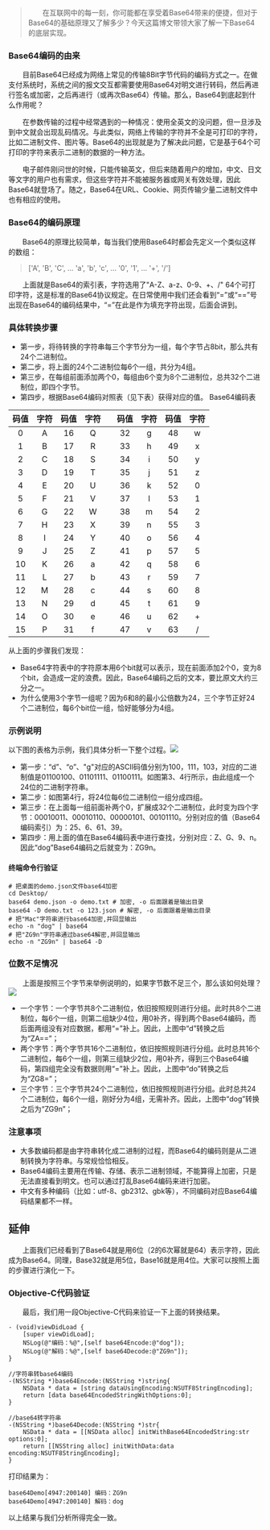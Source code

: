 > &emsp;&emsp;在互联网中的每一刻，你可能都在享受着Base64带来的便捷，但对于Base64的基础原理又了解多少？今天这篇博文带领大家了解一下Base64的底层实现。

### Base64编码的由来
&emsp;&emsp;目前Base64已经成为网络上常见的传输8Bit字节代码的编码方式之一。在做支付系统时，系统之间的报文交互都需要使用Base64对明文进行转码，然后再进行签名或加密，之后再进行（或再次Base64）传输。那么，Base64到底起到什么作用呢？

&emsp;&emsp;在参数传输的过程中经常遇到的一种情况：使用全英文的没问题，但一旦涉及到中文就会出现乱码情况。与此类似，网络上传输的字符并不全是可打印的字符，比如二进制文件、图片等。Base64的出现就是为了解决此问题，它是基于64个可打印的字符来表示二进制的数据的一种方法。

&emsp;&emsp;电子邮件刚问世的时候，只能传输英文，但后来随着用户的增加，中文、日文等文字的用户也有需求，但这些字符并不能被服务器或网关有效处理，因此Base64就登场了。随之，Base64在URL、Cookie、网页传输少量二进制文件中也有相应的使用。

### Base64的编码原理
&emsp;&emsp;Base64的原理比较简单，每当我们使用Base64时都会先定义一个类似这样的数组：
> ['A', 'B', 'C', ... 'a', 'b', 'c', ... '0', '1', ... '+', '/']

&emsp;&emsp;上面就是Base64的索引表，字符选用了"A-Z、a-z、0-9、+、/" 64个可打印字符，这是标准的Base64协议规定。在日常使用中我们还会看到“=”或“==”号出现在Base64的编码结果中，“=”在此是作为填充字符出现，后面会讲到。

### 具体转换步骤
*   第一步，将待转换的字符串每三个字节分为一组，每个字节占8bit，那么共有24个二进制位。
*   第二步，将上面的24个二进制位每6个一组，共分为4组。
*   第三步，在每组前面添加两个0，每组由6个变为8个二进制位，总共32个二进制位，即四个字节。
*   第四步，根据Base64编码对照表（见下表）获得对应的值。
Base64编码表

| 码值 | 字符|码值 | 字符 |  | 码值 | 字符 | 码值 | 字符 |
| :---: | :---: | :---: | :---: | :---: | :---: | :---: | :---: | :---: |
| 0 |	A | 16 | Q || 32 | g | 48 | w |
| 1 | B | 17 | R || 33 | h | 49 | x |
| 2 | C | 18 | S || 34 | i | 50 | y |
| 3 | D | 19 | T || 35 | j | 51 | z |
| 4 | E | 20 | U || 36 | k | 52 | 0 |
| 5 | F | 21 | V || 37 | l | 53 | 1 |
| 6 | G | 22 | W || 38 | m | 54 | 2 |
| 7 | H | 23 | X || 39 | n | 55 | 3 |
| 8 | I | 24 | Y || 40 | o | 56 | 4 |
| 9 | J | 25 | Z || 41 | p | 57 | 5 |
| 10 | K | 26 | a || 42 | q | 58 | 6 |
| 11 | L | 27 | b || 43 | r | 59 | 7 |
| 12 | M | 28 | c || 44 | s | 60 | 8 |
| 13 | N | 29 | d || 45 | t | 61 | 9 |
| 14 | O | 30 | e || 46 | u | 62 | + |
| 15 | P | 31 | f || 47 | v | 63 | / |

从上面的步骤我们发现：
* Base64字符表中的字符原本用6个bit就可以表示，现在前面添加2个0，变为8个bit，会造成一定的浪费。因此，Base64编码之后的文本，要比原文大约三分之一。
* 为什么使用3个字节一组呢？因为6和8的最小公倍数为24，三个字节正好24个二进制位，每6个bit位一组，恰好能够分为4组。

### 示例说明
以下图的表格为示例，我们具体分析一下整个过程。![](https://upload-images.jianshu.io/upload_images/434326-24e2069d509aa8d3.png?imageMogr2/auto-orient/strip%7CimageView2/2/w/1240)
* 第一步：“d”、“o”、"g"对应的ASCII码值分别为100，111，103，对应的二进制值是01100100、01101111、01100111。如图第3、4行所示，由此组成一个24位的二进制字符串。
* 第二步：如图第4行，将24位每6位二进制位一组分成四组。
* 第三步：在上面每一组前面补两个0，扩展成32个二进制位，此时变为四个字节：00010011、00010110、00000101、00101110。分别对应的值（Base64编码索引）为：25、6、61、39。
* 第四步：用上面的值在Base64编码表中进行查找，分别对应：Z、G、9、n。因此“dog”Base64编码之后就变为：ZG9n。

#### 终端命令行验证
```Shell
# 把桌面的demo.json文件base64加密
cd Desktop/
base64 demo.json -o demo.txt # 加密, -o 后面跟着是输出目录
base64 -D demo.txt -o 123.json # 解密, -o 后面跟着是输出目录
# 把"Mac"字符串进行base64加密,并回显输出
echo -n "dog" | base64
# 把"ZG9n"字符串通过base64解密,并回显输出
echo -n "ZG9n" | base64 -D
```
### 位数不足情况
&emsp;&emsp;上面是按照三个字节来举例说明的，如果字节数不足三个，那么该如何处理？![](https://upload-images.jianshu.io/upload_images/434326-2c8aee4178bf4b42.png?imageMogr2/auto-orient/strip%7CimageView2/2/w/1240)
* 一个字节：一个字节共8个二进制位，依旧按照规则进行分组。此时共8个二进制位，每6个一组，则第二组缺少4位，用0补齐，得到两个Base64编码，而后面两组没有对应数据，都用“=”补上。因此，上图中“d”转换之后为“ZA==”；
* 两个字节：两个字节共16个二进制位，依旧按照规则进行分组。此时总共16个二进制位，每6个一组，则第三组缺少2位，用0补齐，得到三个Base64编码，第四组完全没有数据则用“=”补上。因此，上图中“do”转换之后为“ZG8=”；
* 三个字节：三个字节共24个二进制位，依旧按照规则进行分组。此时总共24个二进制位，每6个一组，刚好分为4组，无需补齐。因此，上图中“dog”转换之后为“ZG9n”；

### 注意事项
*   大多数编码都是由字符串转化成二进制的过程，而Base64的编码则是从二进制转换为字符串。与常规恰恰相反。
*   Base64编码主要用在传输、存储、表示二进制领域，不能算得上加密，只是无法直接看到明文。也可以通过打乱Base64编码来进行加密。
*   中文有多种编码（比如：utf-8、gb2312、gbk等），不同编码对应Base64编码结果都不一样。

## 延伸
&emsp;&emsp;上面我们已经看到了Base64就是用6位（2的6次幂就是64）表示字符，因此成为Base64。同理，Base32就是用5位，Base16就是用4位。大家可以按照上面的步骤进行演化一下。
### Objective-C代码验证
&emsp;&emsp;最后，我们用一段Objective-C代码来验证一下上面的转换结果。
```ObjC
- (void)viewDidLoad {
    [super viewDidLoad];
    NSLog(@"编码：%@",[self base64Encode:@"dog"]);
    NSLog(@"解码：%@",[self base64Decode:@"ZG9n"]);
}

//字符串转base64编码
-(NSString *)base64Encode:(NSString *)string{
    NSData * data = [string dataUsingEncoding:NSUTF8StringEncoding];
    return [data base64EncodedStringWithOptions:0];
}

//base64转字符串
-(NSString *)base64Decode:(NSString *)str{
    NSData * data = [[NSData alloc] initWithBase64EncodedString:str options:0];
    return [[NSString alloc] initWithData:data encoding:NSUTF8StringEncoding];
}
````

打印结果为：
```
base64Demo[4947:200140] 编码：ZG9n
base64Demo[4947:200140] 解码：dog
```
以上结果与我们分析所得完全一致。